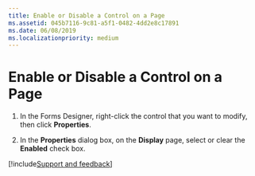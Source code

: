 ```yaml
---
title: Enable or Disable a Control on a Page
ms.assetid: 045b7116-9c81-a5f1-0482-4dd2e8c17891
ms.date: 06/08/2019
ms.localizationpriority: medium
---
```



# Enable or Disable a Control on a Page

1. In the Forms Designer, right-click the control that you want to modify, then click **Properties**. 
    
2. In the **Properties** dialog box, on the **Display** page, select or clear the **Enabled** check box.

[!include[Support and feedback](~/includes/feedback-boilerplate.md)]